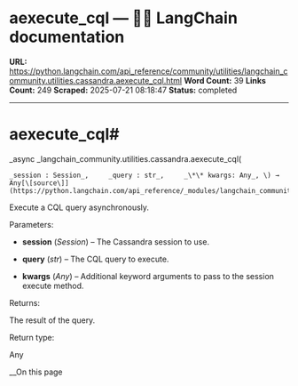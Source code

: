 # aexecute_cql — 🦜🔗 LangChain  documentation

**URL:** https://python.langchain.com/api_reference/community/utilities/langchain_community.utilities.cassandra.aexecute_cql.html
**Word Count:** 39
**Links Count:** 249
**Scraped:** 2025-07-21 08:18:47
**Status:** completed

---

# aexecute\_cql\#

_async _langchain\_community.utilities.cassandra.aexecute\_cql\(

    _session : Session_,     _query : str_,     _\*\* kwargs: Any_, \) → Any[\[source\]](https://python.langchain.com/api_reference/_modules/langchain_community/utilities/cassandra.html#aexecute_cql)\#     

Execute a CQL query asynchronously.

Parameters:     

  * **session** \(_Session_\) – The Cassandra session to use.

  * **query** \(_str_\) – The CQL query to execute.

  * **kwargs** \(_Any_\) – Additional keyword arguments to pass to the session execute method.

Returns:     

The result of the query.

Return type:     

Any

__On this page